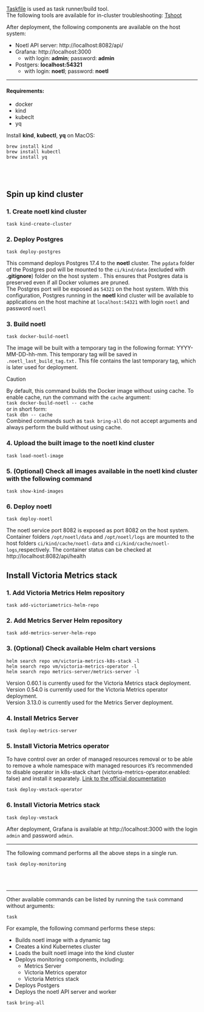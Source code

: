 [Taskfile](documents/taskfile.md) is used as task runner/build tool.  
The following tools are available for in-cluster troubleshooting: [Tshoot](manifests/tshoot/README.md)

After deployment, the following components are available on the host system:
- Noetl API server: http://localhost:8082/api/
- Grafana: http://localhost:3000
  - with login: **admin**; password: **admin**
- Postgers: **localhost:54321**
  - with login: **noetl**; password: **noetl**

---
#### Requirements:
- docker  
- kind
- kubeclt
- yq

Install **kind**, **kubectl**, **yq** on MacOS:
```
brew install kind
brew install kubectl
brew install yq
```  

<br>
<br>  

## Spin up kind cluster

### 1. Create **noetl** kind cluster
```
task kind-create-cluster
```  
    
### 2. Deploy Postgres
```
task deploy-postgres
``` 
This command deploys Postgres 17.4 to the **noetl** cluster. The `pgdata` folder of the Postgres pod will be mounted to the `ci/kind/data` (excluded with **.gitignore**) folder on the host system . This ensures that Postgres data is preserved even if all Docker volumes are pruned.  
The Postgres port will be exposed as `54321` on the host system. With this configuration, Postgres running in the **noetl** kind cluster will be available to applications on the host machine at `localhost:54321` with login `noetl` and password `noetl`

### 3. Build noetl
```
task docker-build-noetl
```
The image will be built with a temporary tag in the following format: YYYY-MM-DD-hh-mm.
This temporary tag will be saved in `.noetl_last_build_tag.txt.` This file contains the last temporary tag, which is later used for deployment.
>[!CAUTION]  
>By default, this command builds the Docker image without using cache.
>To enable cache, run the command with the `cache` argument:   
>`task docker-build-noetl -- cache`  
>or in short form:  
>`task dbn -- cache`  
>Combined commands such as `task bring-all` do not accept arguments and always perform the build without using cache.

### 4. Upload the built image to the **noetl** kind cluster
```
task load-noetl-image
```

### 5. (Optional) Check all images available in the **noetl** kind cluster with the following command
```
task show-kind-images
```

### 6. Deploy noetl
```
task deploy-noetl
```
The noetl service port 8082 is exposed as port 8082 on the host system. Container folders `/opt/noetl/data` and `/opt/noetl/logs` are mounted to the host folders `ci/kind/cache/noetl-data` and `ci/kind/cache/noetl-logs`,respectively. The container status can be checked at http://localhost:8082/api/health


## Install Victoria Metrics stack

### 1. Add Victoria Metrics Helm repository
```
task add-victoriametrics-helm-repo
```

### 2. Add Metrics Server Helm repository
```
task add-metrics-server-helm-repo
```

### 3. (Optional) Check available Helm chart versions
```
helm search repo vm/victoria-metrics-k8s-stack -l
helm search repo vm/victoria-metrics-operator -l
helm search repo metrics-server/metrics-server -l
```
Version 0.60.1 is currently used for the Victoria Metrics stack deployment.  
Version 0.54.0 is currently used for the Victoria Metrics operator deployment.  
Version 3.13.0 is currently used for the Metrics Server deployment.  

### 4. Install Metrics Server
```
task deploy-metrics-server
```

### 5. Install Victoria Metrics operator
To have control over an order of managed resources removal or to be able to remove a whole namespace with managed resources it’s recommended to disable operator in k8s-stack chart (victoria-metrics-operator.enabled: false) and install it separately. [Link to the official documentation](https://docs.victoriametrics.com/helm/victoria-metrics-k8s-stack/#install-operator-separately) 
```
task deploy-vmstack-operator
```

### 6. Install Victoria Metrics stack
```
task deploy-vmstack
```
After deployment, Grafana is available at http://localhost:3000 with the login `admin` and password `admin`.  

---

The following command performs all the above steps in a single run.
```
task deploy-monitoring
```

<br>
<br>

---  

Other available commands can be listed by running the `task` command without arguments:
```
task
```
For example, the following command performs these steps:
- Builds noetl image with a dynamic tag
- Creates a kind Kubernetes cluster
- Loads the built noetl image into the kind cluster
- Deploys monitoring components, including:
  - Metrics Server
  - Victoria Metrics operator
  - Victoria Metrics stack
- Deploys Postgers
- Deploys the noetl API server and worker
```
task bring-all
```

